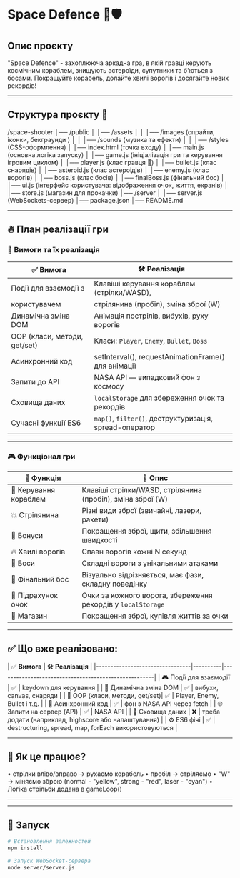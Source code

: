 # Space Defence 🚀🛡️

## Опис проєкту
"Space Defence" - захоплююча аркадна гра, в якій гравці керують космічним кораблем, знищують астероїди, супутники та б'ються з босами. Покращуйте корабель, долайте хвилі ворогів і досягайте нових рекордів!

---

## Структура проєкту 📂
/space-shooter 
│── /public 
│ │── /assets 
│ │ │── /images (спрайти, іконки, бекграунди ) 
│ │ │── /sounds (музика та ефекти) 
│ │ │── /styles (CSS-оформлення) 
│ │── index.html (точка входу)
│ │── main.js (основна логіка запуску) 
│ │── game.js (ініціалізація гри та керування ігровим циклом) 
│ │── player.js (клас гравця 🚀) 
│ │── bullet.js (клас снарядів)
│ │── asteroid.js (клас астероідів)
│ │── enemy.js (клас ворогів) 
│ │── boss.js (клас босів) 
│ │── finalBoss.js (фінальний бос) 
│ │── ui.js (інтерфейс користувача: відображення очок, життя, екранів) 
│ │── store.js (магазин для прокачки) 
│── /server 
│ │── server.js (WebSockets-сервер) 
│── package.json 
│── README.md

---

## 🔥 План реалізації гри

### 🎯 Вимоги та їх реалізація

| ✅ **Вимога**                 | 🛠 **Реалізація**                                      |
|-------------------------------|--------------------------------------------------------|
| Події для взаємодії з         | Клавіші керування кораблем (стрілки/WASD),             |
| користувачем                  | стрілянина (пробіл), зміна зброї (W)                   |
| Динамічна зміна DOM           | Анімація пострілів, вибухів, руху ворогів              |
| OOP (класи, методи, get/set)  | Класи: `Player`, `Enemy`, `Bullet`, `Boss`             |
| Асинхронний код               | setInterval(), requestAnimationFrame() для анімації    |
| Запити до API                 | NASA API — випадковий фон з космосу                    |
| Сховища даних                 |`localStorage` для збереження очок та рекордів          |
| Сучасні функції ES6           | `map()`, `filter()`, деструктуризація, spread-оператор |

---

### 🎮 Функціонал гри

| 📌 **Функція**                | 🎯 **Опис**                                                 |
|--------------------------------|-------------------------------------------------------------|
| 🚀 Керування кораблем         | Клавіші стрілки/WASD, стрілянина (пробіл), зміна зброї (W)   |
| 💥 Стрілянина                 | Різні види зброї (звичайні, лазери, ракети)                  |
| 🎁 Бонуси                     | Покращення зброї, щити, збільшення швидкості                 |
| 🔥 Хвилі ворогів              | Спавн ворогів кожні N секунд                                 |
| 👾 Боси                       | Складні вороги з унікальними атаками                         |
| 🧠 Фінальний бос              | Візуально відрізняється, має фази, складну поведінку         |
| 🎯 Підрахунок очок            | Очки за кожного ворога, збереження рекордів у `localStorage` |
| 🛒 Магазин                    | Покращення зброї, купівля життів за очки                     |


---

## ✅ Що вже реалізовано:

| ✅ **Вимога**                   | 🛠 **Реалізація**                                      |
|---------------------------------|----------|------------------------------------------------------|
| 🎮 Події для взаємодії         |    ✅    | keydown для керування                                |
| 🧱 Динамічна зміна DOM         |    ✅    | вибухи, canvas, снаряди                              |
| 🧠 OOP (класи, методи, get/set)|    ✅    | Player, Enemy, Bullet і т.д.                         |
| 🔁 Асинхронний код             |    ✅    | фон з NASA API через fetch                           |
| 🌐 Запити на сервер (API)      |    ✅    | NASA API                                             |
| 💾 Сховища даних               |    ❌    | треба додати (наприклад, highscore або налаштування) |
| ⚙️ ES6 фічі                    |    ✅    | destructuring, spread, map, forEach використовуються |


---

## 📌 Як це працює?

•	стрілки вліво/вправо → рухаємо корабель
•	пробіл → стріляємо
•	"W" → міняємо зброю (normal - "yellow", strong - "red", laser - "cyan")
•	Логіка стрільби додана в gameLoop()
________________________________________

---

## 📌 Запуск

```bash
# Встановлення залежностей
npm install

# Запуск WebSocket-сервера
node server/server.js